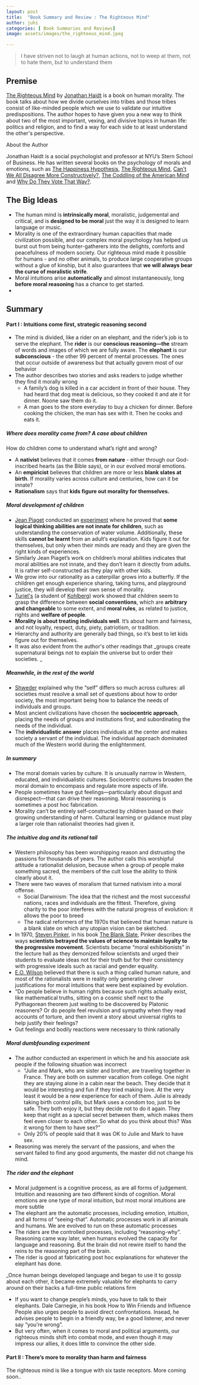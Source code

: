 ```yaml
---
layout: post
title:  "Book Summary and Review : The Righteous Mind"
author: juhi
categories: [ Book Summaries and Reviews]
image: assets/images/the_righteous_mind.jpeg

---
```


>I have striven not to laugh at human actions, not to weep at them, not to hate them, but to understand them


## Premise

[The Righteous Mind](https://www.amazon.com/Righteous-Mind-Divided-Politics-Religion/dp/0307455777) by [Jonathan Haidt](https://en.wikipedia.org/wiki/Jonathan_Haidt) is a book on human morality. The book talks about how we divide ourselves into tribes and those tribes consist of like-minded people which we use to validate our intuitive predispositions. The author hopes to have given you a new way to think about two of the most important, vexing, and divisive topics in human life: politics and religion, and to find a way for each side to at least understand the other's perspective.

About the Author

Jonathan Haidt is a social psychologist and professor at NYU’s Stern School of Business. He has written several books on the psychology of morals and emotions, such as [The Happiness Hypothesis](https://www.amazon.com/Happiness-Hypothesis-Finding-Modern-Ancient/dp/0465028020), [The Righteous Mind](https://www.amazon.com/Righteous-Mind-Divided-Politics-Religion/dp/0307455777), [Can't We All Disagree More Constructively?](https://www.amazon.com/Cant-All-Disagree-More-Constructively-ebook/dp/B01KS1HLPC), [The Coddling of the American Mind](https://www.amazon.com/Coddling-American-Mind-Intentions-Generation/dp/0735224919) and [Why Do They Vote That Way?](https://www.amazon.com/Why-They-Vote-That-Way-ebook/dp/B07GVQ3KGD).


## The Big Ideas



*   The human mind is **intrinsically moral**, moralistic, judgemental and critical, and is **designed to be moral** just the way it is designed to learn language or  music. 
*   Morality is one of the extraordinary human capacities that made civilization possible, and our complex moral psychology has helped us burst out from being hunter-gatherers into the delights, comforts and peacefulness of modern society. Our righteous mind made it possible for humans - and no other animals, to produce large cooperative groups without a glue of kinship, but it also guarantees that **we will always bear the curse of moralistic strife**.
*   Moral intuitions arise **automatically** and almost instantaneously, long **before moral reasoning** has a chance to get started.
*   


## Summary


#### Part I : Intuitions come first, strategic reasoning second



*   The mind is divided, like a rider on an elephant, and the rider’s job is to serve the elephant. The **rider** is our **conscious reasoning—the** stream of words and images of which we are fully aware. The **elephant** is our **subconscious** - the other 99 percent of mental processes. The ones that occur outside of awareness but that actually govern most of our behavior
*   The author describes two stories and asks readers to judge whether they find it morally wrong
    *   A family’s dog is killed in a car accident in front of their house. They had heard that dog meat is delicious, so they cooked it and ate it for dinner. Noone saw them do it.
    *   A man goes to the store everyday to buy a chicken for dinner. Before cooking the chicken, the man has sex with it. Then he cooks and eats it.


##### Where does morality come from? A case about children

How do children come to understand what’s right and wrong?



*   A **nativist** believes that it comes **from nature** - either through our God-inscribed hearts (as the Bible says), or in our evolved moral emotions.
*   An **empiricist** believes that children are more or less **blank slates at birth**. If morality varies across culture and centuries, how can it be innate?
*   **Rationalism** says that **kids figure out morality for themselves.**


##### Moral development of children



*   [Jean Piaget](https://en.wikipedia.org/wiki/Jean_Piaget) conducted an [experiment](https://en.wikipedia.org/wiki/Conservation_(psychology)) where he proved that **some logical thinking abilities are not innate for children**, such as understanding the conservation of water volume. Additionally, these skills **cannot be learnt** from an adult’s explanation. Kids figure it out for themselves, but only when their minds are ready and they are given the right kinds of experiences.
*   Similarly Jean Piaget’s work on children’s moral abilities indicates that moral abilities are not innate, and they don’t learn it directly from adults. It is rather self-constructed as they play with other kids.
*   We grow into our rationality as a caterpillar grows into a butterfly. If the children get enough experience sharing, taking turns, and playground justice, they will develop their own sense of morality. 
*   [Turiel's](https://en.wikipedia.org/wiki/Elliot_Turiel) (a student of [Kohlberg](https://en.wikipedia.org/wiki/Lawrence_Kohlberg)) work showed that children seem to grasp the difference between **social conventions**, which are **arbitrary and changeable** to some extent, and **moral rules**, as related to justice, rights and **welfare of people**. 
*   **Morality is about treating individuals well**. It’s about harm and fairness, and not loyalty, respect, duty, piety, patriotism, or tradition.
*   Hierarchy and authority are generally bad things, so it’s best to let kids figure out for themselves. 
*   It was also evident from the author's other readings that _groups create supernatural beings not to explain the universe but to order their societies. _


##### Meanwhile, in the rest of the world



*   [Shweder](https://en.wikipedia.org/wiki/Richard_Shweder) explained why the “self” differs so much across cultures: all societies must resolve a small set of questions about how to order society, the most important being how to balance the needs of individuals and groups.
*   Most ancient civilizations have chosen the **sociocentric approach**, placing the needs of groups and institutions first, and subordinating the needs of the individual. 
*   The **individualistic answer** places individuals at the center and makes society a servant of the individual. The individual approach dominated much of the Western world during the enlightenment. 


##### In summary



*   The moral domain varies by culture. It is unusually narrow in Western, educated, and individualistic cultures. Sociocentric cultures broaden the moral domain to encompass and regulate more aspects of life.
*   People sometimes have gut feelings—particularly about disgust and disrespect—that can drive their reasoning. Moral reasoning is sometimes a post hoc fabrication.
*   Morality can’t be entirely self-constructed by children based on their growing understanding of harm. Cultural learning or guidance must play a larger role than rationalist theories had given it.


##### The intuitive dog and its rational tail



*   Western philosophy has been worshipping reason and distrusting the passions for thousands of years. The author calls this worshipful attitude a rationalist delusion, because when a group of people make something sacred, the members of the cult lose the ability to think clearly about it. 
*   There were two waves of moralism that turned nativism into a moral offense. 
    *   Social Darwinism: The idea that the richest and the most successful nations, races and individuals are the fittest. Therefore, giving charity to the poor interferes with the natural progress of evolution: it allows the poor to breed
    *   The radical reformers of the 1970s that believed that human nature is a blank slate on which any utopian vision can be sketched.
*   In 1970, [Steven Pinker](https://stevenpinker.com/), in his book [The Blank Slate](https://www.amazon.com/Blank-Slate-Modern-Denial-Nature/dp/0142003344), Pinker describes the ways **scientists betrayed the values of science to maintain loyalty to the progressive movement**. Scientists became “moral exhibitionists” in the lecture hall as they demonized fellow scientists and urged their students to evaluate ideas not for their truth but for their consistency with progressive ideals such as racial and gender equality. 
*   [E.O. Wilson](https://en.wikipedia.org/wiki/E._O._Wilson) believed that there is such a thing called human nature, and most of the rationalists were in reality only generating clever justifications for moral intuitions that were best explained by evolution. 
*   “Do people believe in human rights because such rights actually exist, like mathematical truths, sitting on a cosmic shelf next to the Pythagorean theorem just waiting to be discovered by Platonic reasoners? Or do people feel revulsion and sympathy when they read accounts of torture, and then invent a story about universal rights to help justify their feelings?
*   Gut feelings and bodily reactions were necessary to think rationally


##### Moral dumbfounding experiment



*   The author conducted an experiment in which he and his associate ask people if the following situation was incorrect
    *   “Julie and Mark, who are sister and brother, are traveling together in France. They are both on summer vacation from college. One night they are staying alone in a cabin near the beach. They decide that it would be interesting and fun if they tried making love. At the very least it would be a new experience for each of them. Julie is already taking birth control pills, but Mark uses a condom too, just to be safe. They both enjoy it, but they decide not to do it again. They keep that night as a special secret between them, which makes them feel even closer to each other. So what do you think about this? Was it wrong for them to have sex?”
    *   Only 20% of people said that it was OK to Julie and Mark to have sex.
*   Reasoning was merely the servant of the passions, and when the servant failed to find any good arguments, the master did not change his mind.


##### The rider and the elephant



*   Moral judgement is a cognitive process, as are all forms of judgement. Intuition and reasoning are two different kinds of cognition. Moral emotions are one type of moral intuition, but most moral intuitions are more subtle
*   The elephant are the automatic processes, including emotion, intuition, and all forms of “seeing-that”. Automatic processes work in all animals and humans. We are evolved to run on these automatic processes
*   The riders are the controlled processes, including “reasoning-why”. Reasoning came way later, when humans evolved the capacity for language and reasoning. But the brain did not rewire itself to hand the reins to the reasoning part of the brain. 
*   The rider is good at fabricating post hoc explanations for whatever the elephant has done. 

_Once human beings developed language and began to use it to gossip about each other, it became extremely valuable for elephants to carry around on their backs a full-time public relations firm



*   If you want to change people’s minds, you have to talk to their elephants. Dale Carnegie, in his book How to Win Friends and Influence People also urges people to avoid direct confrontations. Insead, he advises people to begin in a friendly way, be a good listener, and never say “you’re wrong”. 
*   But very often, when it comes to moral and political arguments, our righteous minds shift into combat mode, and even though it may impress our allies, it does little to convince the other side.


#### Part II : There’s more to morality than harm and fairness

The righteous mind is like a tongue with six taste receptors. More coming soon..
